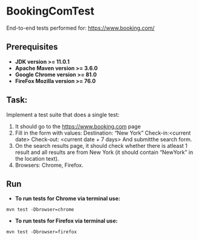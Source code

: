 # BookingComTest
End-to-end tests performed for: https://www.booking.com/
## Prerequisites
* **JDK version >= 11.0.1**
* **Apache Maven version >= 3.6.0**
* **Google Chrome version >= 81.0**
* **FireFox Mozilla version >= 76.0**
## Task:
Implement​ ​a​ ​test​ ​suite​ ​that​ ​does​ ​a​ ​single​ ​test: 
1. It​ ​should​ ​go​ ​to​ ​the​ ​https://www.booking.com​ ​page 
2. Fill​ ​in​ ​the​ ​form​ ​with​ ​values: Destination​:​ ​“New​ ​York” Check-in​:​ ​<current​ ​date> Check-out​:​ ​<current​ ​date​ ​+​ ​7​ ​days> And​ ​submit​ ​the​ ​search​ ​form. 
3. On​ ​the​ ​search​ ​results​ ​page,​ ​it​ ​should​ ​check​ ​whether​ ​there​ ​is​ ​at​ ​least​ ​1​ ​result​ ​and​ ​all results​ ​are​ ​from​ ​New​ ​York​ ​(it​ ​should​ ​contain​ ​“New​ ​York”​ ​in​ ​the​ ​location​ ​text).
4. Browsers: Chrome, Firefox. 
## Run 
* **To run tests for Chrome via terminal use:**
```
mvn test -Dbrowser=chrome
```
* **To run tests for Firefox via terminal use:**
```
mvn test -Dbrowser=firefox
```
